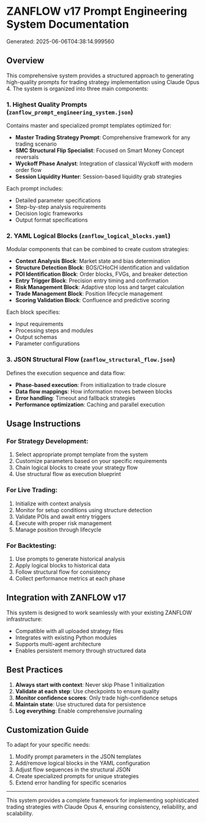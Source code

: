 # ZANFLOW v17 Prompt Engineering System Documentation

Generated: 2025-06-06T04:38:14.999560

## Overview

This comprehensive system provides a structured approach to generating high-quality prompts for trading strategy implementation using Claude Opus 4. The system is organized into three main components:

### 1. Highest Quality Prompts (`zanflow_prompt_engineering_system.json`)

Contains master and specialized prompt templates optimized for:
- **Master Trading Strategy Prompt**: Comprehensive framework for any trading scenario
- **SMC Structural Flip Specialist**: Focused on Smart Money Concept reversals
- **Wyckoff Phase Analyst**: Integration of classical Wyckoff with modern order flow
- **Session Liquidity Hunter**: Session-based liquidity grab strategies

Each prompt includes:
- Detailed parameter specifications
- Step-by-step analysis requirements
- Decision logic frameworks
- Output format specifications

### 2. YAML Logical Blocks (`zanflow_logical_blocks.yaml`)

Modular components that can be combined to create custom strategies:
- **Context Analysis Block**: Market state and bias determination
- **Structure Detection Block**: BOS/CHoCH identification and validation
- **POI Identification Block**: Order blocks, FVGs, and breaker detection
- **Entry Trigger Block**: Precision entry timing and confirmation
- **Risk Management Block**: Adaptive stop loss and target calculation
- **Trade Management Block**: Position lifecycle management
- **Scoring Validation Block**: Confluence and predictive scoring

Each block specifies:
- Input requirements
- Processing steps and modules
- Output schemas
- Parameter configurations

### 3. JSON Structural Flow (`zanflow_structural_flow.json`)

Defines the execution sequence and data flow:
- **Phase-based execution**: From initialization to trade closure
- **Data flow mappings**: How information moves between blocks
- **Error handling**: Timeout and fallback strategies
- **Performance optimization**: Caching and parallel execution

## Usage Instructions

### For Strategy Development:
1. Select appropriate prompt template from the system
2. Customize parameters based on your specific requirements
3. Chain logical blocks to create your strategy flow
4. Use structural flow as execution blueprint

### For Live Trading:
1. Initialize with context analysis
2. Monitor for setup conditions using structure detection
3. Validate POIs and await entry triggers
4. Execute with proper risk management
5. Manage position through lifecycle

### For Backtesting:
1. Use prompts to generate historical analysis
2. Apply logical blocks to historical data
3. Follow structural flow for consistency
4. Collect performance metrics at each phase

## Integration with ZANFLOW v17

This system is designed to work seamlessly with your existing ZANFLOW infrastructure:
- Compatible with all uploaded strategy files
- Integrates with existing Python modules
- Supports multi-agent architecture
- Enables persistent memory through structured data

## Best Practices

1. **Always start with context**: Never skip Phase 1 initialization
2. **Validate at each step**: Use checkpoints to ensure quality
3. **Monitor confidence scores**: Only trade high-confidence setups
4. **Maintain state**: Use structured data for persistence
5. **Log everything**: Enable comprehensive journaling

## Customization Guide

To adapt for your specific needs:
1. Modify prompt parameters in the JSON templates
2. Add/remove logical blocks in the YAML configuration
3. Adjust flow sequences in the structural JSON
4. Create specialized prompts for unique strategies
5. Extend error handling for specific scenarios

---

This system provides a complete framework for implementing sophisticated trading strategies with Claude Opus 4, ensuring consistency, reliability, and scalability.
